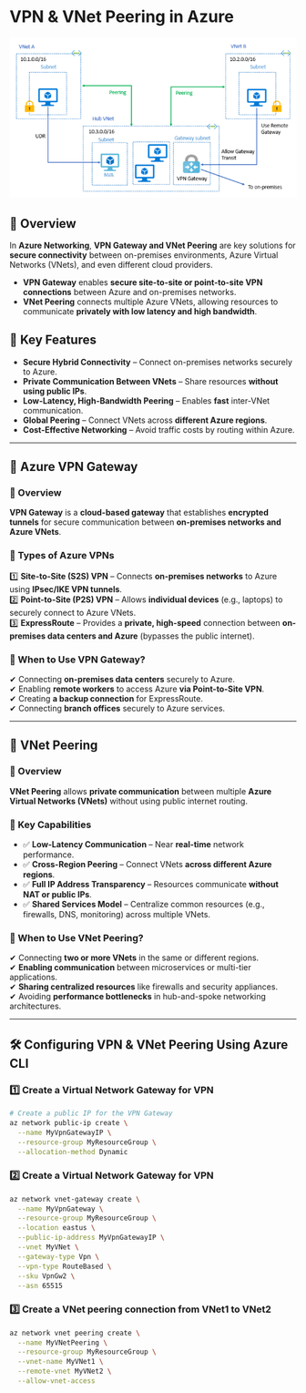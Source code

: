 # VPN & VNet Peering in Azure

<img src="https://github.com/hanadisa/Hanad-DevOps-Learning/blob/main/My-DevOps-Journey/Azure/Notes/Images/vnet-peering.png?raw=true" alt="Azure VPN and VNet Peering Diagram" width="700"/>

## 📌 Overview  
In **Azure Networking**, **VPN Gateway and VNet Peering** are key solutions for **secure connectivity** between on-premises environments, Azure Virtual Networks (VNets), and even different cloud providers.  

- **VPN Gateway** enables **secure site-to-site or point-to-site VPN connections** between Azure and on-premises networks.  
- **VNet Peering** connects multiple Azure VNets, allowing resources to communicate **privately with low latency and high bandwidth**.  

## 🔹 Key Features  
- **Secure Hybrid Connectivity** – Connect on-premises networks securely to Azure.  
- **Private Communication Between VNets** – Share resources **without using public IPs**.  
- **Low-Latency, High-Bandwidth Peering** – Enables **fast** inter-VNet communication.  
- **Global Peering** – Connect VNets across **different Azure regions**.  
- **Cost-Effective Networking** – Avoid traffic costs by routing within Azure.  

---

## 🔹 Azure VPN Gateway

### 📌 Overview  
**VPN Gateway** is a **cloud-based gateway** that establishes **encrypted tunnels** for secure communication between **on-premises networks and Azure VNets**.

### 🔹 Types of Azure VPNs  
1️⃣ **Site-to-Site (S2S) VPN** – Connects **on-premises networks** to Azure using **IPsec/IKE VPN tunnels**.  
2️⃣ **Point-to-Site (P2S) VPN** – Allows **individual devices** (e.g., laptops) to securely connect to Azure VNets.  
3️⃣ **ExpressRoute** – Provides a **private, high-speed** connection between **on-premises data centers and Azure** (bypasses the public internet).  

### 📌 When to Use VPN Gateway?  
✔ Connecting **on-premises data centers** securely to Azure.  
✔ Enabling **remote workers** to access Azure **via Point-to-Site VPN**.  
✔ Creating **a backup connection** for ExpressRoute.  
✔ Connecting **branch offices** securely to Azure services.  

---

## 🔹 VNet Peering

### 📌 Overview  
**VNet Peering** allows **private communication** between multiple **Azure Virtual Networks (VNets)** without using public internet routing.  

### 🔹 Key Capabilities  
- ✅ **Low-Latency Communication** – Near **real-time** network performance.  
- ✅ **Cross-Region Peering** – Connect VNets **across different Azure regions**.  
- ✅ **Full IP Address Transparency** – Resources communicate **without NAT or public IPs**.  
- ✅ **Shared Services Model** – Centralize common resources (e.g., firewalls, DNS, monitoring) across multiple VNets.  

### 📌 When to Use VNet Peering?  
✔ Connecting **two or more VNets** in the same or different regions.  
✔ **Enabling communication** between microservices or multi-tier applications.  
✔ **Sharing centralized resources** like firewalls and security appliances.  
✔ Avoiding **performance bottlenecks** in hub-and-spoke networking architectures.  

---

## 🛠️ Configuring VPN & VNet Peering Using Azure CLI  

### **1️⃣ Create a Virtual Network Gateway for VPN**
```sh
# Create a public IP for the VPN Gateway
az network public-ip create \
  --name MyVpnGatewayIP \
  --resource-group MyResourceGroup \
  --allocation-method Dynamic
```

### 2️⃣ Create a Virtual Network Gateway for VPN
```sh
az network vnet-gateway create \
  --name MyVpnGateway \
  --resource-group MyResourceGroup \
  --location eastus \
  --public-ip-address MyVpnGatewayIP \
  --vnet MyVNet \
  --gateway-type Vpn \
  --vpn-type RouteBased \
  --sku VpnGw2 \
  --asn 65515
```

### 3️⃣ Create a VNet peering connection from VNet1 to VNet2
```sh
az network vnet peering create \
  --name MyVNetPeering \
  --resource-group MyResourceGroup \
  --vnet-name MyVNet1 \
  --remote-vnet MyVNet2 \
  --allow-vnet-access
```
